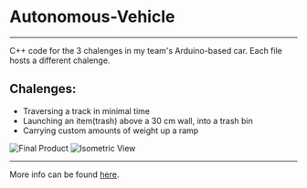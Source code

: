 ﻿# Autonomous-Vehicle

---

C++ code for the 3 chalenges in my team's Arduino-based car. Each file hosts a different chalenge. 

## Chalenges:

- Traversing a track in minimal time
- Launching an item(trash) above a 30 cm wall, into a trash bin
- Carrying custom amounts of weight up a ramp

![Final Product](https://github.com/user-attachments/assets/d6e444e7-f059-4e97-8fea-863cf49c70b4)
![Isometric View](https://github.com/user-attachments/assets/9e79783c-9dcf-470a-9082-c7fb8ce525a8)

---

More info can be found [here](https://www.linkedin.com/in/d-hyman/details/projects/).

